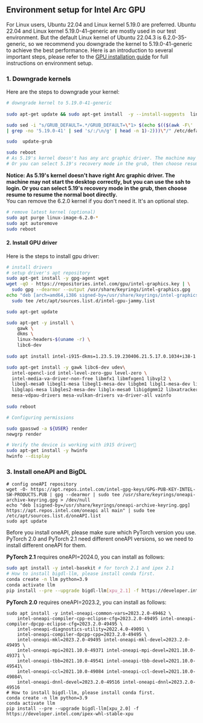 ## Environment setup for Intel Arc GPU
For Linux users, Ubuntu 22.04 and Linux kernel 5.19.0 are preferred. Ubuntu 22.04 and Linux kernel 5.19.0-41-generic are mostly used in our test environment. But the default Linux kernel of Ubuntu 22.04.3 is 6.2.0-35-generic, so we recommend you downgrade the kernel to 5.19.0-41-generic to achieve the best performance. Here is an introduction to several important steps, please refer to the [GPU installation guide](https://bigdl.readthedocs.io/en/latest/doc/LLM/Overview/install_gpu.html) for full instructions on environment setup.


### 1. Downgrade kernels
Here are the steps to downgrade your kernel:
```bash
# downgrade kernel to 5.19.0-41-generic
  
sudo apt-get update && sudo apt-get install  -y --install-suggests  linux-image-5.19.0-41-generic

sudo sed -i "s/GRUB_DEFAULT=.*/GRUB_DEFAULT=\"1> $(echo $(($(awk -F\' '/menuentry / {print $2}' /boot/grub/grub.cfg \
| grep -no '5.19.0-41' | sed 's/:/\n/g' | head -n 1)-2)))\"/" /etc/default/grub

sudo  update-grub

sudo reboot
# As 5.19's kernel doesn't has any arc graphic driver. The machine may not start the desktop correctly, but we can use the ssh to login. 
# Or you can select 5.19's recovery mode in the grub, then choose resume to resume the normal boot directly.
```
**Notice:  As 5.19's kernel doesn't have right Arc graphic driver. The machine may not start the desktop correctly, but you can use the ssh to login. Or you can select 5.19's recovery mode in the grub, then choose resume to resume the normal boot directly.**  
You can remove the 6.2.0 kernel if you don't need it. It's an optional step.
```bash 
# remove latest kernel (optional)
sudo apt purge linux-image-6.2.0-*
sudo apt autoremove
sudo reboot
```

#### 2. Install GPU driver
Here is the steps to install gpu driver:
```bash
# install drivers
# setup driver's apt repository
sudo apt-get install -y gpg-agent wget
wget -qO - https://repositories.intel.com/gpu/intel-graphics.key | \
  sudo gpg --dearmor --output /usr/share/keyrings/intel-graphics.gpg
echo "deb [arch=amd64,i386 signed-by=/usr/share/keyrings/intel-graphics.gpg] https://repositories.intel.com/gpu/ubuntu jammy client" | \
  sudo tee /etc/apt/sources.list.d/intel-gpu-jammy.list

sudo apt-get update

sudo apt-get -y install \
    gawk \
    dkms \
    linux-headers-$(uname -r) \
    libc6-dev
	
sudo apt install intel-i915-dkms=1.23.5.19.230406.21.5.17.0.1034+i38-1 intel-platform-vsec-dkms=2023.20.0-21 intel-platform-cse-dkms=2023.11.1-36 intel-fw-gpu=2023.39.2-255~22.04

sudo apt-get install -y gawk libc6-dev udev\
  intel-opencl-icd intel-level-zero-gpu level-zero \
  intel-media-va-driver-non-free libmfx1 libmfxgen1 libvpl2 \
  libegl-mesa0 libegl1-mesa libegl1-mesa-dev libgbm1 libgl1-mesa-dev libgl1-mesa-dri \
  libglapi-mesa libgles2-mesa-dev libglx-mesa0 libigdgmm12 libxatracker2 mesa-va-drivers \
  mesa-vdpau-drivers mesa-vulkan-drivers va-driver-all vainfo
  
sudo reboot

# Configuring permissions

sudo gpasswd -a ${USER} render
newgrp render

# Verify the device is working with i915 driver
sudo apt-get install -y hwinfo
hwinfo --display
```

### 3. Install oneAPI and BigDL
```
# config oneAPI repository
wget -O- https://apt.repos.intel.com/intel-gpg-keys/GPG-PUB-KEY-INTEL-SW-PRODUCTS.PUB | gpg --dearmor | sudo tee /usr/share/keyrings/oneapi-archive-keyring.gpg > /dev/null
echo "deb [signed-by=/usr/share/keyrings/oneapi-archive-keyring.gpg] https://apt.repos.intel.com/oneapi all main" | sudo tee /etc/apt/sources.list.d/oneAPI.list
sudo apt update
```
Before you install oneAPI, please make sure which PyTorch version you use. PyTorch 2.0 and PyTorch 2.1 need different oneAPI versions, so we need to install different oneAPI for them.  

**PyTorch 2.1** requires oneAPI=2024.0, you can install as follows:
```bash
sudo apt install -y intel-basekit # for torch 2.1 and ipex 2.1
# How to install bigdl-llm, please install conda first.
conda create -n llm python=3.9
conda activate llm
pip install --pre --upgrade bigdl-llm[xpu_2.1] -f https://developer.intel.com/ipex-whl-stable-xpu
```

**PyTorch 2.0** requires oneAPI=2023.2, you can install as follows:
```
sudo apt install -y intel-oneapi-common-vars=2023.2.0-49462 \
    intel-oneapi-compiler-cpp-eclipse-cfg=2023.2.0-49495 intel-oneapi-compiler-dpcpp-eclipse-cfg=2023.2.0-49495 \
    intel-oneapi-diagnostics-utility=2022.4.0-49091 \
    intel-oneapi-compiler-dpcpp-cpp=2023.2.0-49495 \
    intel-oneapi-mkl=2023.2.0-49495 intel-oneapi-mkl-devel=2023.2.0-49495 \
    intel-oneapi-mpi=2021.10.0-49371 intel-oneapi-mpi-devel=2021.10.0-49371 \
    intel-oneapi-tbb=2021.10.0-49541 intel-oneapi-tbb-devel=2021.10.0-49541\
    intel-oneapi-ccl=2021.10.0-49084 intel-oneapi-ccl-devel=2021.10.0-49084\
    intel-oneapi-dnnl-devel=2023.2.0-49516 intel-oneapi-dnnl=2023.2.0-49516
# How to install bigdl-llm, please install conda first.
conda create -n llm python=3.9
conda activate llm
pip install --pre --upgrade bigdl-llm[xpu_2.0] -f https://developer.intel.com/ipex-whl-stable-xpu
```